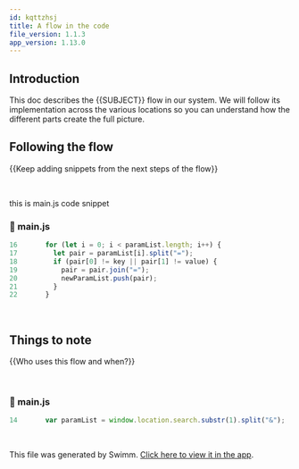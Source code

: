 ```yaml
---
id: kqttzhsj
title: A flow in the code
file_version: 1.1.3
app_version: 1.13.0
---
```


## Introduction

This doc describes the {{SUBJECT}} flow in our system. We will follow its implementation across the various locations so you can understand how the different parts create the full picture.

## Following the flow

{{Keep adding snippets from the next steps of the flow}}

<br/>

this is main.js code snippet
<!-- NOTE-swimm-snippet: the lines below link your snippet to Swimm -->
### 📄 main.js
```javascript
16       for (let i = 0; i < paramList.length; i++) {
17         let pair = paramList[i].split("=");
18         if (pair[0] != key || pair[1] != value) {
19           pair = pair.join("=");
20           newParamList.push(pair);
21         }
22       }
```

<br/>

## Things to note

{{Who uses this flow and when?}}

<br/>


<!-- NOTE-swimm-snippet: the lines below link your snippet to Swimm -->
### 📄 main.js
```javascript
14       var paramList = window.location.search.substr(1).split("&");
```

<br/>

This file was generated by Swimm. [Click here to view it in the app](https://app.swimm.io/repos/Z2l0aHViJTNBJTNBRGVsZXRlLWEtc2luZ2xlLXBhcmFtZXRlci1mcm9tLXVybCUzQSUzQXNoYXdvbmlibmthbWFs/docs/kqttzhsj).
